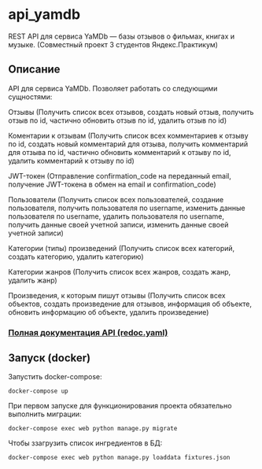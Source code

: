 # api_yamdb
REST API для сервиса YaMDb — базы отзывов о фильмах, книгах и музыке. (Совместный проект 3 студентов Яндекс.Практикум)


## Описание

API для сервиса YaMDb. Позволяет работать со следующими сущностями:

Отзывы (Получить список всех отзывов, создать новый отзыв, получить отзыв по id, частично обновить отзыв по id, удалить отзыв по id)

Коментарии к отзывам (Получить список всех комментариев к отзыву по id, создать новый комментарий для отзыва, получить комментарий для отзыва по id, частично обновить комментарий к отзыву по id, удалить комментарий к отзыву по id)

JWT-токен (Отправление confirmation_code на переданный email, получение JWT-токена в обмен на email и confirmation_code)

Пользователи (Получить список всех пользователей, создание пользователя, получить пользователя по username, изменить данные пользователя по username, удалить пользователя по username, получить данные своей учетной записи, изменить данные своей учетной записи)

Категории (типы) произведений (Получить список всех категорий, создать категорию, удалить категорию)

Категории жанров (Получить список всех жанров, создать жанр, удалить жанр)

Произведения, к которым пишут отзывы (Получить список всех объектов, создать произведение для отзывов, информация об объекте, обновить информацию об объекте, удалить произведение)


### [Полная документация API (redoc.yaml)](https://github.com/schetininl/api_yamdb/blob/master/static/redoc.yaml)


## Запуск (docker)

Запустить docker-compose:

```docker-compose up```

При первом запуске для функционирования проекта обязательно выполнить миграции: 

```docker-compose exec web python manage.py migrate```

Чтобы ззагрузить список ингредиентов в БД:

```docker-compose exec web python manage.py loaddata fixtures.json```
